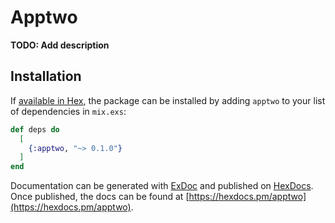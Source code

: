 # Apptwo

**TODO: Add description**

## Installation

If [available in Hex](https://hex.pm/docs/publish), the package can be installed
by adding `apptwo` to your list of dependencies in `mix.exs`:

```elixir
def deps do
  [
    {:apptwo, "~> 0.1.0"}
  ]
end
```

Documentation can be generated with [ExDoc](https://github.com/elixir-lang/ex_doc)
and published on [HexDocs](https://hexdocs.pm). Once published, the docs can
be found at [https://hexdocs.pm/apptwo](https://hexdocs.pm/apptwo).

